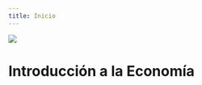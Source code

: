 ```yaml
---
title: Inicio
---
```


<div class="clearfix">
  <img class="portada" src="./econ_hires.png">
  <h1 class="portada-titulo">Introducción a la Economía </h1>
</div>

